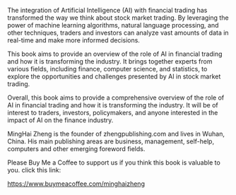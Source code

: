 
The integration of Artificial Intelligence (AI) with financial trading has transformed the way we think about stock market trading. By leveraging the power of machine learning algorithms, natural language processing, and other techniques, traders and investors can analyze vast amounts of data in real-time and make more informed decisions.

This book aims to provide an overview of the role of AI in financial trading and how it is transforming the industry. It brings together experts from various fields, including finance, computer science, and statistics, to explore the opportunities and challenges presented by AI in stock market trading.

Overall, this book aims to provide a comprehensive overview of the role of AI in financial trading and how it is transforming the industry. It will be of interest to traders, investors, policymakers, and anyone interested in the impact of AI on the finance industry.

MingHai Zheng is the founder of zhengpublishing.com and lives in Wuhan, China. His main publishing areas are business, management, self-help, computers and other emerging foreword fields.

Please Buy Me a Coffee to support us if you think this book is valuable to you. click this link:

https://www.buymeacoffee.com/minghaizheng
